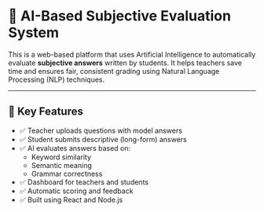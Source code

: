 # 🧠 AI-Based Subjective Evaluation System

This is a web-based platform that uses Artificial Intelligence to automatically evaluate **subjective answers** written by students. It helps teachers save time and ensures fair, consistent grading using Natural Language Processing (NLP) techniques.

---

## 📌 Key Features

- ✅ Teacher uploads questions with model answers
- ✅ Student submits descriptive (long-form) answers
- ✅ AI evaluates answers based on:
  - Keyword similarity
  - Semantic meaning
  - Grammar correctness
- ✅ Dashboard for teachers and students
- ✅ Automatic scoring and feedback
- ✅ Built using React and Node.js
